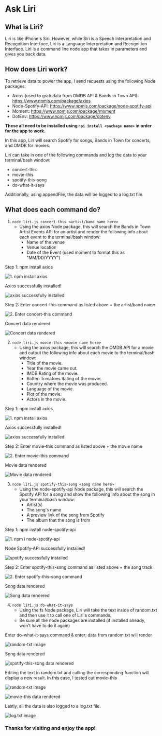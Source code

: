 # Ask Liri

## What is Liri? ##

Liri is like iPhone's Siri. However, while Siri is a Speech Interpretation and Recognition Interface, Liri is a Language Interpretation and Recognition Interface. Liri is a command line node app that takes in parameters and gives you back data.

## How does Liri work? ##

To retrieve data to power the app, I send requests using the following Node packages:
* Axios (used to grab data from OMDB API & Bands in Town API): https://www.npmjs.com/package/axios
* Node-Spotify-API: https://www.npmjs.com/package/node-spotify-api
* Moment: https://www.npmjs.com/package/moment
* DotEnv: https://www.npmjs.com/package/dotenv

**These all need to be installed using `npi install <package name>` in order for the app to work.**

In this app, Liri will search Spotify for songs, Bands in Town for concerts, and OMDB for movies.

Liri can take in one of the following commands and log the data to your terminal/bash window:
* concert-this
* movie-this
* spotify-this-song
* do-what-it-says

Additionally, using appendFile, the data will be logged to a log.txt file.

## What does each command do? ##

1. `node liri.js concert-this <artist/band name here>`
    * Using the axios Node package, this will search the Bands in Town Artist Events API for an artist and render the following info about each event to the terminal/bash window:
        - Name of the venue
        - Venue location
        - Date of the Event (used moment to format this as "MM/DD/YYYY")

Step 1: npm install axios

![1. npm install axios](images/npm-install-axios.png)

Axios successfully installed!

![axios successfully installed](images/axios-installed.png)

Step 2: Enter concert-this command as listed above + the artist/band name

![2. Enter concert-this command](images/concert-this-command.png)

Concert data rendered

![Concert data rendered](images/concert-this-results.png)


2. `node liri.js movie-this <movie name here>`
    * Using the axios package, this will search the OMDB API for a movie and output the following info about each movie to the terminal/bash window:
        - Title of the movie.
        - Year the movie came out.
        - IMDB Rating of the movie.
        - Rotten Tomatoes Rating of the movie.
        - Country where the movie was produced.
        - Language of the movie.
        - Plot of the movie.
        - Actors in the movie.

Step 1: npm install axios

![1. npm install axios](images/npm-install-axios.png)

Axios successfully installed!

![axios successfully installed](images/axios-installed.png)

Step 2: Enter movie-this command as listed above + the movie name

![2. Enter movie-this command](images/movie-this-command.png)

Movie data rendered

![Movie data rendered](images/movie-this-results.png)


3. `node liri.js spotify-this-song <song name here>`
    * Using the node-spotify-api Node package, this will search the Spotify API for a song and show the following info about the song in your terminal/bash window:
        - Artist(s)
        - The song's name
        - A preview link of the song from Spotify
        - The album that the song is from

Step 1: npm install node-spotify-api

![1. npm i node-spotify-api](images/npm-spotify-api.png)

Node Spotify-API successfully installed!

![spotify successfully installed](images/spotify-installed.png)

Step 2: Enter spotify-this-song command as listed above + the song track

![2. Enter spotify-this-song command](images/spotify-command.png)

Song data rendered

![Song data rendered](images/song-results.png)

4. `node liri.js do-what-it-says`
    * Using the fs Node package, Liri will take the text inside of random.txt and then use it to call one of Liri's commands.
    * Be sure all the node packages are installed (if installed already, won't have to do it again)

Enter do-what-it-says command & enter; data from random.txt will render

![random-txt image](images/random-text-song.png)

Song data rendered

![spotify-this-song data rendered](images/dowhatitsays-spotify.png)

Editing the text in random.txt and calling the corresponding function will display a new result. In this case, I tested out movie-this

![random-txt image](images/random-text-movie.png)

![movie-this data rendered](images/dowhatitsays-movie.png)

Lastly, all the data is also logged to a log.txt file.

![log.txt image](images/log-txt-screen.png)


### Thanks for visiting and enjoy the app! ###




